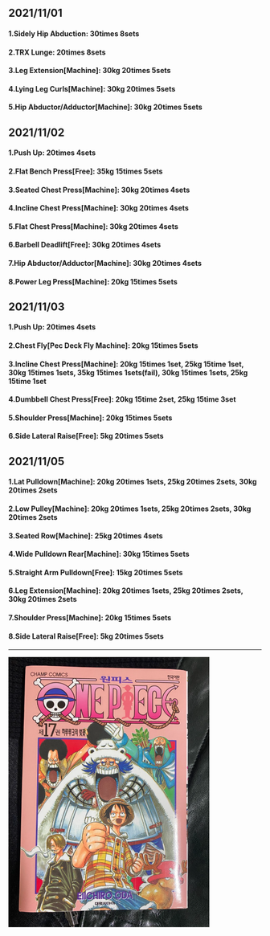 ## 2021/11/01
#### 1.Sidely Hip Abduction: 30times 8sets
#### 2.TRX Lunge: 20times 8sets
#### 3.Leg Extension\[Machine\]: 30kg 20times 5sets
#### 4.Lying Leg Curls\[Machine\]: 30kg 20times 5sets
#### 5.Hip Abductor/Adductor\[Machine\]: 30kg 20times 5sets

## 2021/11/02
#### 1.Push Up: 20times 4sets
#### 2.Flat Bench Press\[Free\]: 35kg 15times 5sets
#### 3.Seated Chest Press\[Machine\]: 30kg 20times 4sets
#### 4.Incline Chest Press\[Machine\]: 30kg 20times 4sets
#### 5.Flat Chest Press\[Machine\]: 30kg 20times 4sets
#### 6.Barbell Deadlift\[Free\]: 30kg 20times 4sets
#### 7.Hip Abductor/Adductor\[Machine\]: 30kg 20times 4sets
#### 8.Power Leg Press\[Machine\]: 20kg 15times 5sets

## 2021/11/03
#### 1.Push Up: 20times 4sets
#### 2.Chest Fly\[Pec Deck Fly Machine\]: 20kg 15times 5sets
#### 3.Incline Chest Press\[Machine\]: 20kg 15times 1set, 25kg 15time 1set, 30kg 15times 1sets, 35kg 15times 1sets(fail), 30kg 15times 1sets, 25kg 15time 1set   
#### 4.Dumbbell Chest Press\[Free\]: 20kg 15time 2set, 25kg 15time 3set 
#### 5.Shoulder Press\[Machine\]: 20kg 15times 5sets
#### 6.Side Lateral Raise\[Free\]: 5kg 20times 5sets

## 2021/11/05
#### 1.Lat Pulldown\[Machine\]: 20kg 20times 1sets, 25kg 20times 2sets, 30kg 20times 2sets 
#### 2.Low Pulley\[Machine\]: 20kg 20times 1sets, 25kg 20times 2sets, 30kg 20times 2sets
#### 3.Seated Row\[Machine\]: 25kg 20times 4sets
#### 4.Wide Pulldown Rear\[Machine\]: 30kg 15times 5sets
#### 5.Straight Arm Pulldown\[Free\]: 15kg 20times 5sets
#### 6.Leg Extension\[Machine\]: 20kg 20times 1sets, 25kg 20times 2sets, 30kg 20times 2sets
#### 7.Shoulder Press\[Machine\]: 20kg 15times 5sets
#### 8.Side Lateral Raise\[Free\]: 5kg 20times 5sets

---

<img src='./_resources/__017.png' width='400px' />
